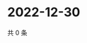 # 2022-12-30

共 0 条

<!-- BEGIN WEIBO -->
<!-- 最后更新时间 Fri Dec 30 2022 23:13:47 GMT+0800 (China Standard Time) -->

<!-- END WEIBO -->
